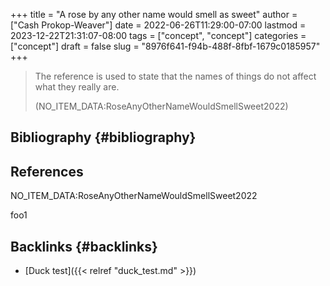 +++
title = "A rose by any other name would smell as sweet"
author = ["Cash Prokop-Weaver"]
date = 2022-06-26T11:29:00-07:00
lastmod = 2023-12-22T21:31:07-08:00
tags = ["concept", "concept"]
categories = ["concept"]
draft = false
slug = "8976f641-f94b-488f-8fbf-1679c0185957"
+++

> The reference is used to state that the names of things do not affect what they really are.
>
> (NO_ITEM_DATA:RoseAnyOtherNameWouldSmellSweet2022)


## Bibliography {#bibliography}

## References

<style>.csl-entry{text-indent: -1.5em; margin-left: 1.5em;}</style><div class="csl-bib-body">
  <div class="csl-entry">NO_ITEM_DATA:RoseAnyOtherNameWouldSmellSweet2022</div>
</div>

foo1


## Backlinks {#backlinks}

-   [Duck test]({{< relref "duck_test.md" >}})

